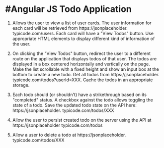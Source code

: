 #Angular JS Todo Application
============================

1. Allows the user to view a list of user cards. The user information for each card will be retrieved from https://jsonplaceholder. typicode.com/users. Each card will have a "View Todos" button. Use appropriate HTML elements to display different kind of information of the user. 

2. On clicking the "View Todos" button, redirect the user to a different route on the application that displays todos of that user. The todos are displayed in a box centered horizontally and vertically on the page. Make the list scrollable with a fixed height and show an input box at the bottom to create a new todo. Get all todos from https://jsonplaceholder. typicode.com/todos?userId=XXX. Cache the todos in an appropriate storage. 

3. Each todo should (or shouldn't) have a strikethrough based on its "completed" status. A checkbox against the todo allows toggling the state of a todo. Save the updated todo state on the API here: https://jsonplaceholder. typicode.com/todos/XXX 

4. Allow the user to persist created todo on the server using the API at https://jsonplaceholder typicode.com/todos 

5. Allow a user to delete a todo at https://jsonplaceholder. typicode.com/todos/XXX 

